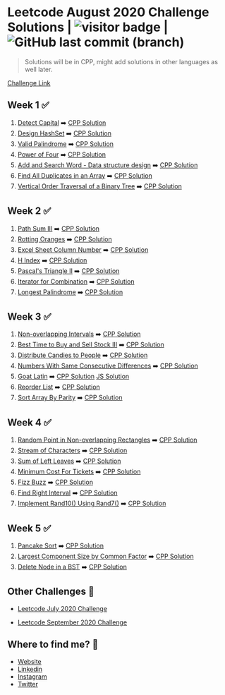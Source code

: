 # Leetcode August 2020 Challenge Solutions | <img src="https://visitor-badge.laobi.icu/badge?page_id=akashrajpurohit.leetcode-august-2020" alt="visitor badge"/> | ![GitHub last commit (branch)](https://img.shields.io/github/last-commit/AkashRajpurohit/leetcode-august-2020-challenge/master)

> Solutions will be in CPP, might add solutions in other languages as well later.

[Challenge Link](https://leetcode.com/explore/challenge/card/august-leetcoding-challenge/)

## Week 1 ✅

1. [Detect Capital](https://leetcode.com/explore/challenge/card/august-leetcoding-challenge/549/week-1-august-1st-august-7th/3409/) ➡️ [CPP Solution](Week1/detectCapital.cpp)
2. [Design HashSet](https://leetcode.com/explore/challenge/card/august-leetcoding-challenge/549/week-1-august-1st-august-7th/3410/) ➡️ [CPP Solution](Week1/designHashset.cpp)
3. [Valid Palindrome](https://leetcode.com/explore/challenge/card/august-leetcoding-challenge/549/week-1-august-1st-august-7th/3411/) ➡️ [CPP Solution](Week1/validPalindrome.cpp)
4. [Power of Four](https://leetcode.com/explore/challenge/card/august-leetcoding-challenge/549/week-1-august-1st-august-7th/3412/) ➡️ [CPP Solution](Week1/powerOfFour.cpp)
5. [Add and Search Word - Data structure design](https://leetcode.com/explore/challenge/card/august-leetcoding-challenge/549/week-1-august-1st-august-7th/3413/) ➡️ [CPP Solution](Week1/wordDictionary.cpp)
6. [Find All Duplicates in an Array](https://leetcode.com/explore/challenge/card/august-leetcoding-challenge/549/week-1-august-1st-august-7th/3414/) ➡️ [CPP Solution](Week1/findDuplicates.cpp)
7. [Vertical Order Traversal of a Binary Tree](https://leetcode.com/explore/challenge/card/august-leetcoding-challenge/549/week-1-august-1st-august-7th/3415/) ➡️ [CPP Solution](Week1/verticalTraversal.cpp)

## Week 2 ✅

1. [Path Sum III](https://leetcode.com/explore/challenge/card/august-leetcoding-challenge/550/week-2-august-8th-august-14th/3417/) ➡️ [CPP Solution](Week2/pathSum.cpp)
2. [Rotting Oranges](https://leetcode.com/explore/challenge/card/august-leetcoding-challenge/550/week-2-august-8th-august-14th/3418/) ➡️ [CPP Solution](Week2/orangesRotting.cpp)
3. [Excel Sheet Column Number](https://leetcode.com/explore/challenge/card/august-leetcoding-challenge/550/week-2-august-8th-august-14th/3419/) ➡️ [CPP Solution](Week2/titleToNumber.cpp)
4. [H Index](https://leetcode.com/explore/challenge/card/august-leetcoding-challenge/550/week-2-august-8th-august-14th/3420/) ➡️ [CPP Solution](Week2/hIndex.cpp)
5. [Pascal's Triangle II](https://leetcode.com/explore/challenge/card/august-leetcoding-challenge/550/week-2-august-8th-august-14th/3421/) ➡️ [CPP Solution](Week2/pascalTriangle2.cpp)
6. [Iterator for Combination](https://leetcode.com/explore/challenge/card/august-leetcoding-challenge/550/week-2-august-8th-august-14th/3422/) ➡️ [CPP Solution](Week2/combinationIterator.cpp)
7. [Longest Palindrome](https://leetcode.com/explore/challenge/card/august-leetcoding-challenge/550/week-2-august-8th-august-14th/3423/) ➡️ [CPP Solution](Week2/longestPalindrome.cpp)

## Week 3 ✅

1. [Non-overlapping Intervals](https://leetcode.com/explore/challenge/card/august-leetcoding-challenge/551/week-3-august-15th-august-21st/3425/) ➡️ [CPP Solution](Week3/eraseOverlapIntervals.cpp)
2. [Best Time to Buy and Sell Stock III](https://leetcode.com/explore/challenge/card/august-leetcoding-challenge/551/week-3-august-15th-august-21st/3426/) ➡️ [CPP Solution](Week3/maxProfit.cpp)
3. [Distribute Candies to People](https://leetcode.com/explore/challenge/card/august-leetcoding-challenge/551/week-3-august-15th-august-21st/3427/) ➡️ [CPP Solution](Week3/distributeCandies.cpp)
4. [Numbers With Same Consecutive Differences](https://leetcode.com/explore/challenge/card/august-leetcoding-challenge/551/week-3-august-15th-august-21st/3428/) ➡️ [CPP Solution](Week3/numsSameConsecDiff.cpp)
5. [Goat Latin](https://leetcode.com/explore/challenge/card/august-leetcoding-challenge/551/week-3-august-15th-august-21st/3429/) ➡️ [CPP Solution](Week3/toGoatLatin.cpp) [JS Solution](Week3/toGoatLatin.js)
6. [Reorder List](https://leetcode.com/explore/challenge/card/august-leetcoding-challenge/551/week-3-august-15th-august-21st/3430/) ➡️ [CPP Solution](Week3/reorderList.cpp)
7. [Sort Array By Parity](https://leetcode.com/explore/challenge/card/august-leetcoding-challenge/551/week-3-august-15th-august-21st/3431/) ➡️ [CPP Solution](Week3/sortArrayByParity.cpp)

## Week 4 ✅

1. [Random Point in Non-overlapping Rectangles](https://leetcode.com/explore/challenge/card/august-leetcoding-challenge/552/week-4-august-22nd-august-28th/3433/) ➡️ [CPP Solution](Week4/randomPoint.cpp)
2. [Stream of Characters](https://leetcode.com/explore/challenge/card/august-leetcoding-challenge/552/week-4-august-22nd-august-28th/3434/) ➡️ [CPP Solution](Week4/streamChecker.cpp)
3. [Sum of Left Leaves](https://leetcode.com/explore/challenge/card/august-leetcoding-challenge/552/week-4-august-22nd-august-28th/3435/) ➡️ [CPP Solution](Week4/sumOfLeftLeaves.cpp)
4. [Minimum Cost For Tickets](https://leetcode.com/explore/challenge/card/august-leetcoding-challenge/552/week-4-august-22nd-august-28th/3436/) ➡️ [CPP Solution](Week4/mincostTickets.cpp)
5. [Fizz Buzz](https://leetcode.com/explore/challenge/card/august-leetcoding-challenge/552/week-4-august-22nd-august-28th/3437/) ➡️ [CPP Solution](Week4/fizzBuzz.cpp)
6. [Find Right Interval](https://leetcode.com/explore/challenge/card/august-leetcoding-challenge/552/week-4-august-22nd-august-28th/3438/) ➡️ [CPP Solution](Week4/findRightInterval.cpp)
7. [Implement Rand10() Using Rand7()](https://leetcode.com/explore/challenge/card/august-leetcoding-challenge/552/week-4-august-22nd-august-28th/3439/) ➡️ [CPP Solution](Week4/rand10.cpp)

## Week 5 ✅

1. [Pancake Sort](https://leetcode.com/explore/challenge/card/august-leetcoding-challenge/553/week-5-august-29th-august-31st/3441/) ➡️ [CPP Solution](Week5/pancakeSort.cpp)
2. [Largest Component Size by Common Factor](https://leetcode.com/explore/challenge/card/august-leetcoding-challenge/553/week-5-august-29th-august-31st/3442/) ➡️ [CPP Solution](Week5/largestComponentSize.cpp)
3. [Delete Node in a BST](https://leetcode.com/explore/challenge/card/august-leetcoding-challenge/553/week-5-august-29th-august-31st/3443/) ➡️ [CPP Solution](Week5/deleteNode.cpp)

## Other Challenges 💪

- [Leetcode July 2020 Challenge](https://github.com/AkashRajpurohit/leetcode-july-2020-challenge)

- [Leetcode September 2020 Challenge](https://github.com/AkashRajpurohit/leetcode-september-2020-challenge)

## Where to find me? 🌟

- [Website](https://akashwho.codes/)
- [Linkedin](https://www.linkedin.com/in/AkashRajpurohit)
- [Instagram](https://www.instagram.com/akashwho.codes)
- [Twitter](https://www.twitter.com/AkashWhoCodes)
